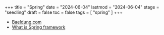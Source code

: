 +++
title = "Spring"
date = "2024-06-04"
lastmod = "2024-06-04"
stage = "seedling"
draft = false
toc = false
tags = [ "spring" ]
+++

- [Baeldung.com](https://www.baeldung.com/) 
- [What is Spring framework](https://www.marcobehler.com/guides/spring-framework)
